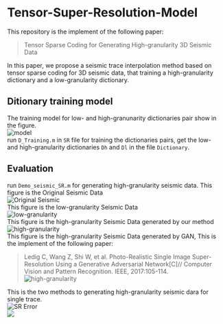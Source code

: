 # Tensor-Super-Resolution-Model
This repository is the implement of the following paper:<br>
>Tensor Sparse Coding for Generating High-granularity 3D Seismic Data      

In this paper, we propose a seismic trace interpolation method based on tensor sparse coding for 3D seismic data, that training a high-granularity dictionary and a low-granularity dictionary.<br>

## Ditionary training model
The training model for low- and high-granunarity dictionaries pair show in the figure.<br>
![model](https://github.com/hust512/Tensor-Super-Resolution-Model/blob/master/SR/Figures/0.png?raw=true)<br>
run `D_Training.m` in `SR` file for training the dictionaries pairs, get the low- and high-granularity dictionaries `Dh` and `Dl` in the file `Dictionary`. 

## Evaluation
run `Demo_seismic_SR.m` for generating high-granularity seismic data.
This figure is the Original Seismic Data<br>
![Original Seismic](https://github.com/hust512/Tensor-Super-Resolution-Model/blob/master/SR/Figures/ori.png?raw=true
)<br>
This figure is the low-granularity Seismic Data<br>
![low-granularity](https://github.com/hust512/Tensor-Super-Resolution-Model/blob/master/SR/Figures/smp.png?raw=true)<br>
This figure is the high-granularity Seismic Data generated by our method<br>
![high-granularity](https://github.com/hust512/Tensor-Super-Resolution-Model/blob/master/SR/Figures/gen.png?raw=true)<br>
This figure is the high-granularity Seismic Data generated by GAN, This is the implement of the following paper:<br>
>Ledig C, Wang Z, Shi W, et al. Photo-Realistic Single Image Super-Resolution Using a Generative Adversarial Network[C]// Computer Vision and Pattern Recognition. IEEE, 2017:105-114.<br>
![high-granularity](https://github.com/hust512/Tensor-Super-Resolution-Model/blob/master/SR/Figures/gan.png?raw=true)





This is the two methods to generating high-granularity seismic dara for single trace.<br>
![SR Error](https://github.com/hust512/Tensor-Super-Resolution-Model/blob/master/SR/Figures/ERR.png?raw=true)<br>
![](https://github.com/hust512/Tensor-Super-Resolution-Model/blob/master/SR/Figures/final.png?raw=true)
